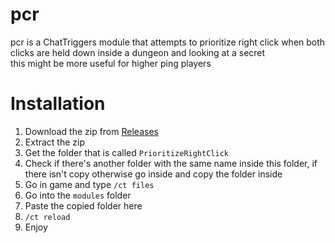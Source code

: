 # pcr
pcr is a ChatTriggers module that attempts to prioritize right click when both clicks are held down inside a dungeon and looking at a secret<br>
this might be more useful for higher ping players

# Installation
1. Download the zip from [Releases](https://github.com/DocilElm/pcr/releases)
2. Extract the zip
3. Get the folder that is called `PrioritizeRightClick`
4. Check if there's another folder with the same name inside this folder, if there isn't copy otherwise go inside and copy the folder inside
5. Go in game and type `/ct files`
6. Go into the `modules` folder
7. Paste the copied folder here
8. `/ct reload`
9. Enjoy
